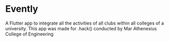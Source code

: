 # Evently

A Flutter app to integrate all the activities of all clubs within all colleges of a university.
This app was made for .hack() conducted by Mar Athenesius College of Engineering
